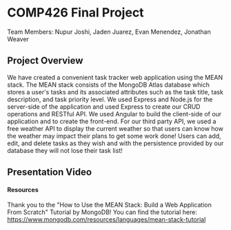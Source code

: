 # COMP426 Final Project

Team Members: Nupur Joshi, Jaden Juarez, Evan Menendez, Jonathan Weaver 

## Project Overview 

We have created a convenient task tracker web application using the MEAN stack. The MEAN stack consists of the MongoDB Atlas database which stores a user's tasks and its associated attributes such as the task title, task description, and task priority level. We used Express and Node.js for the server-side of the application and used Express to create our CRUD operations and RESTful API. We used Angular to build the client-side of our application and to create the front-end. For our third party API, we used a free weather API to display the current weather so that users can know how the weather may impact their plans to get some work done! Users can add, edit, and delete tasks as they wish and with the persistence provided by our database they will not lose their task list! 

## Presentation Video 






#### Resources 
Thank you to the "How to Use the MEAN Stack: Build a Web Application From Scratch" Tutorial by MongoDB!
You can find the tutorial here: https://www.mongodb.com/resources/languages/mean-stack-tutorial 
